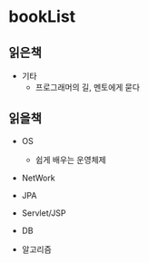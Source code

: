 # bookList
</hr>

## 읽은책
- 기타
  * 프로그래머의 길, 멘토에게 묻다

## 읽을책
- OS
  * 쉽게 배우는 운영체제

- NetWork


- JPA


- Servlet/JSP


- DB


- 알고리즘


